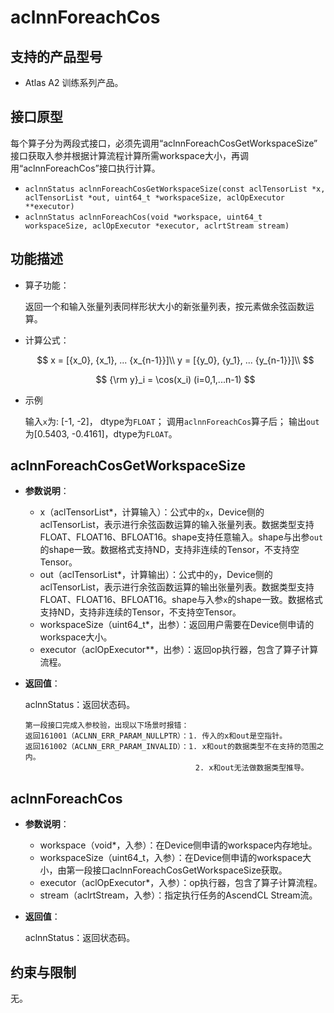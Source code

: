 # aclnnForeachCos

## 支持的产品型号

- Atlas A2 训练系列产品。

## 接口原型

每个算子分为两段式接口，必须先调用“aclnnForeachCosGetWorkspaceSize” 接口获取入参并根据计算流程计算所需workspace大小，再调用“aclnnForeachCos”接口执行计算。

- `aclnnStatus aclnnForeachCosGetWorkspaceSize(const aclTensorList *x, aclTensorList *out, uint64_t *workspaceSize, aclOpExecutor **executor)`
- `aclnnStatus aclnnForeachCos(void *workspace, uint64_t workspaceSize, aclOpExecutor *executor, aclrtStream stream)`

## 功能描述

- 算子功能：
  
  返回一个和输入张量列表同样形状大小的新张量列表，按元素做余弦函数运算。

- 计算公式：

  $$
  x = [{x_0}, {x_1}, ... {x_{n-1}}]\\
  y = [{y_0}, {y_1}, ... {y_{n-1}}]\\
  $$ 

  $$
  {\rm y}_i = \cos(x_i) (i=0,1,...n-1)
  $$

- 示例

  输入`x`为: [-1, -2]， dtype为`FLOAT`；
  调用`aclnnForeachCos`算子后；
  输出`out`为[0.5403, -0.4161]，dtype为`FLOAT`。

## aclnnForeachCosGetWorkspaceSize

- **参数说明**：

  - x（aclTensorList*，计算输入）：公式中的`x`，Device侧的aclTensorList，表示进行余弦函数运算的输入张量列表。数据类型支持FLOAT、FLOAT16、BFLOAT16。shape支持任意输入。shape与出参`out`的shape一致。数据格式支持ND，支持非连续的Tensor，不支持空Tensor。
  - out（aclTensorList*，计算输出）：公式中的`y`，Device侧的aclTensorList，表示进行余弦函数运算的输出张量列表。数据类型支持FLOAT、FLOAT16、BFLOAT16。shape与入参`x`的shape一致。数据格式支持ND，支持非连续的Tensor，不支持空Tensor。
  - workspaceSize（uint64_t\*，出参）：返回用户需要在Device侧申请的workspace大小。
  - executor（aclOpExecutor\**，出参）：返回op执行器，包含了算子计算流程。

- **返回值**：

  aclnnStatus：返回状态码。

  ```
  第一段接口完成入参校验，出现以下场景时报错：
  返回161001（ACLNN_ERR_PARAM_NULLPTR）：1. 传入的x和out是空指针。
  返回161002（ACLNN_ERR_PARAM_INVALID）：1. x和out的数据类型不在支持的范围之内。
                                        2. x和out无法做数据类型推导。
  ```

## aclnnForeachCos

- **参数说明**：

  - workspace（void\*，入参）：在Device侧申请的workspace内存地址。
  - workspaceSize（uint64_t，入参）：在Device侧申请的workspace大小，由第一段接口aclnnForeachCosGetWorkspaceSize获取。
  - executor（aclOpExecutor\*，入参）：op执行器，包含了算子计算流程。
  - stream（aclrtStream，入参）：指定执行任务的AscendCL Stream流。

- **返回值**：

  aclnnStatus：返回状态码。

## 约束与限制
无。
